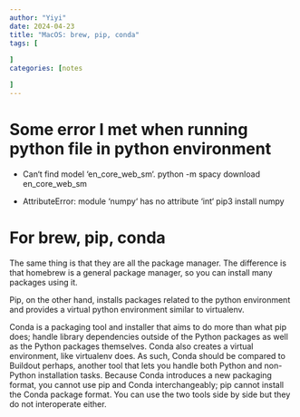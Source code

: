 ```yaml
---
author: "Yiyi"
date: 2024-04-23
title: "MacOS: brew, pip, conda"
tags: [
 
]
categories: [notes

]
---
```

# Some error I met when running python file in python environment
* Can‘t find model ‘en_core_web_sm‘. 
python -m spacy download en_core_web_sm

* AttributeError: module ‘numpy‘ has no attribute ‘int‘
pip3 install numpy

# For brew, pip, conda
The same thing is that they are all the package manager.
The difference is that homebrew is a general package manager, so you can install many packages using it.

Pip, on the other hand, installs packages related to the python environment and provides a virtual python environment similar to virtualenv.

Conda is a packaging tool and installer that aims to do more than what pip does; handle library dependencies outside of the Python packages as well as the Python packages themselves. Conda also creates a virtual environment, like virtualenv does. As such, Conda should be compared to Buildout perhaps, another tool that lets you handle both Python and non-Python installation tasks. Because Conda introduces a new packaging format, you cannot use pip and Conda interchangeably;  pip cannot install the Conda package format. You can use the two tools side by side but they do not interoperate either.

